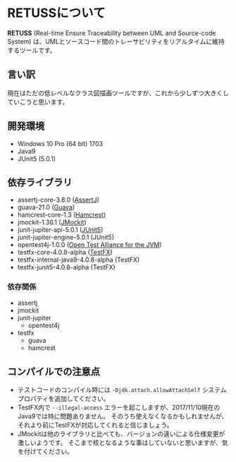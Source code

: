 # RETUSSについて

__RETUSS__ (Real-time Ensure Traceability between UML and Source-code System) は、UMLとソースコード間のトレーサビリティをリアルタイムに維持するツールです。

## 言い訳

現在はただの低レベルなクラス図描画ツールですが、これから少しずつ大きくしていこうと思います。

## 開発環境

* Windows 10 Pro (64 bit) 1703
* Java9
* JUnit5 (5.0.1)

## 依存ライブラリ

* assertj-core-3.8.0 ([AssertJ](http://joel-costigliola.github.io/assertj/index.html))
* guava-21.0 ([Guava](https://github.com/google/guava))
* hamcrest-core-1.3 ([Hamcrest](http://hamcrest.org/))
* jmockit-1.36.1 ([JMockit](http://jmockit.org/))
* junit-jupiter-api-5.0.1 ([JUnit5](http://junit.org/junit5/))
* junit-jupiter-engine-5.0.1 (JUnit5)
* opentest4j-1.0.0 ([Open Test Alliance for the JVM](https://github.com/ota4j-team/opentest4j))
* testfx-core-4.0.8-alpha ([TestFX](https://github.com/TestFX/TestFX))
* testfx-internal-java9-4.0.8-alpha (TestFX)
* testfx-junit5-4.0.8-alpha (TestFX)

### 依存関係

* assertj
* jmockit
* junit-jupiter
  * opentest4j
* testfx
  * guava
  * hamcrest

## コンパイルでの注意点

* テストコードのコンパイル時には `-Djdk.attach.allowAttachSelf` システムプロパティを追加してください。
* TestFX内で `--illegal-access` エラーを起こしますが、2017/11/10現在のJava9では特に問題ありません。
  そのうち使えなくなるかもしれませんが、それより前にTestFXが対応してくれると信じましょう。
* JMockitは他のライブラリと比べても、バージョンの違いによる仕様変更が激しいようです。
  そこまで核となるような事はしていないと思いますが、気を付けてください。
